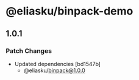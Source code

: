 # @eliasku/binpack-demo

## 1.0.1
### Patch Changes

- Updated dependencies [bd1547b]
  - @eliasku/binpack@1.0.0

